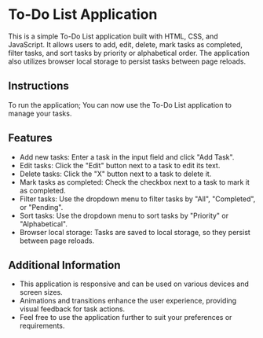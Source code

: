 # To-Do List Application

This is a simple To-Do List application built with HTML, CSS, and JavaScript. It allows users to add, edit, delete, mark tasks as completed, filter tasks, and sort tasks by priority or alphabetical order. The application also utilizes browser local storage to persist tasks between page reloads.

## Instructions

To run the application; You can now use the To-Do List application to manage your tasks.

## Features

- Add new tasks: Enter a task in the input field and click "Add Task".
- Edit tasks: Click the "Edit" button next to a task to edit its text.
- Delete tasks: Click the "X" button next to a task to delete it.
- Mark tasks as completed: Check the checkbox next to a task to mark it as completed.
- Filter tasks: Use the dropdown menu to filter tasks by "All", "Completed", or "Pending".
- Sort tasks: Use the dropdown menu to sort tasks by "Priority" or "Alphabetical".
- Browser local storage: Tasks are saved to local storage, so they persist between page reloads.

## Additional Information

- This application is responsive and can be used on various devices and screen sizes.
- Animations and transitions enhance the user experience, providing visual feedback for task actions.
- Feel free to use the application further to suit your preferences or requirements.

